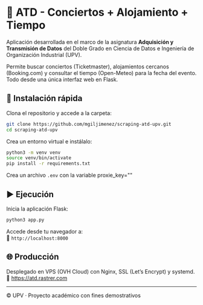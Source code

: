# 🎵 ATD - Conciertos + Alojamiento + Tiempo

Aplicación desarrollada en el marco de la asignatura **Adquisición y Transmisión de Datos** del Doble Grado en Ciencia de Datos e Ingeniería de Organización Industrial (UPV).

Permite buscar conciertos (Ticketmaster), alojamientos cercanos (Booking.com) y consultar el tiempo (Open-Meteo) para la fecha del evento. Todo desde una única interfaz web en Flask.

## 🚀 Instalación rápida

Clona el repositorio y accede a la carpeta:

```bash
git clone https://github.com/mgiljimenez/scraping-atd-upv.git
cd scraping-atd-upv
```

Crea un entorno virtual e instálalo:

```bash
python3 -m venv venv
source venv/bin/activate
pip install -r requirements.txt
```

Crea un archivo `.env` con la variable proxie_key=""

## ▶️ Ejecución

Inicia la aplicación Flask:

```bash
python3 app.py
```

Accede desde tu navegador a:  
📍 `http://localhost:8000`

## 🌐 Producción

Desplegado en VPS (OVH Cloud) con Nginx, SSL (Let’s Encrypt) y systemd.  
🔗 https://atd.rastrer.com

---

© UPV · Proyecto académico con fines demostrativos
